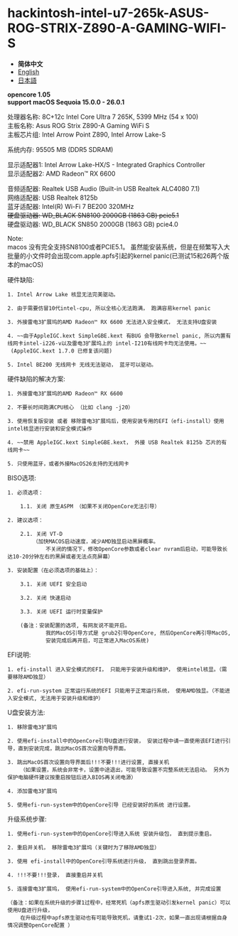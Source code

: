 # hackintosh-intel-u7-265k-ASUS-ROG-STRIX-Z890-A-GAMING-WIFI-S

- **简体中文**
- [English](/.github/README-en_us.md)
- [日本語](/.github/README-ja.md)  


**opencore 1.05**  
**support macOS Sequoia 15.0.0 - 26.0.1**  

处理器名称: 8C+12c Intel Core Ultra 7 265K, 5399 MHz (54 x 100)  
主板名称: Asus ROG Strix Z890-A Gaming WiFi S  
主板芯片组: Intel Arrow Point Z890, Intel Arrow Lake-S  

系统内存: 95505 MB  (DDR5 SDRAM)  

显示适配器1: Intel Arrow Lake-HX/S - Integrated Graphics Controller  
显示适配器2: AMD Radeon™ RX 6600  

音频适配器: Realtek USB Audio (Built-in USB Realtek ALC4080 7.1)  
网络适配器: USB Realtek 8125b  
蓝牙适配器: Intel(R) Wi-Fi 7 BE200 320MHz  
~~硬盘驱动器: WD_BLACK SN8100 2000GB  (1863 GB) pcie5.1~~  
硬盘驱动器: WD_BLACK SN850 2000GB  (1863 GB) pcie4.0  

Note:  
macos 没有完全支持SN8100或者PCIE5.1。 虽然能安装系统，但是在频繁写入大批量的小文件时会出现com.apple.apfs引起的kernel panic(已测试15和26两个版本的macOS)  

硬件缺陷:  

    1. Intel Arrow Lake 核显无法完美驱动。  

    2. 由于需要仿冒10代intel-cpu, 所以全核心无法跑满， 跑满容易kernel panic  

    3. 外接雷电3扩展坞的AMD Radeon™ RX 6600 无法进入安全模式， 无法支持U盘安装  

    4. ~~由于AppleIGC.kext SimpleGBE.kext 有BUG 会导致kernel panic, 所以内置有线网卡intel-i226-v以及雷电3扩展坞上的 intel-I210有线网卡均无法使用。~~  
     (AppleIGC.kext 1.7.0 已修复该问题)

    5. Intel BE200 无线网卡 无线无法驱动， 蓝牙可以驱动。  


硬件缺陷的解决方案:  

    1. 外接雷电3扩展坞的AMD Radeon™ RX 6600  

    2. 不要长时间跑满CPU核心 （比如 clang -j20） 

    3. 使用恢复版安装 或者 移除雷电3扩展坞后，使用安装专用的EFI（efi-install）使用intel核显进行安装和安全模式操作
    
    4. ~~禁用 AppleIGC.kext SimpleGBE.kext， 外接 USB Realtek 8125b 芯片的有线网卡~~  

    5. 只使用蓝牙，或者外接MacOS26支持的无线网卡  


BISO选项:  

    1. 必须选项：

        1.1. 关闭 原生ASPM （如果不关闭OpenCore无法引导）

    2. 建议选项： 
        
        2.1. 关闭 VT-D 
            （加快MACOS启动速度，减少AMD独显启动黑屏概率。
                不关闭的情况下，修改OpenCore参数或者clear nvram后启动，可能导致长达10-20分钟左右的黑屏或者无法点亮屏幕）

    3. 安装配置（在必须选项的基础上）： 

        3.1. 关闭 UEFI 安全启动  

        3.2. 关闭 快速启动  

        3.3. 关闭 UEFI 运行时变量保护  

        (备注：安装配置的选项, 有网友说不能开启。 
                我的MacOS引导方式是 grub2引导OpenCore, 然后OpenCore再引导MacOS,
                安装完成后再开启，可正常进入MacOS系统)


EFI说明:  

    1. efi-install 进入安全模式的EFI， 只能用于安装升级和维护， 使用intel核显。（需要移除AMD独显）
    
    2. efi-run-system 正常运行系统的EFI 只能用于正常运行系统， 使用AMD独显。（不能进入安全模式, 无法用于安装升级和维护）

U盘安装方法:  

    1. 移除雷电3扩展坞  

    2. 使用efi-install中的OpenCore引导U盘进行安装， 安装过程中请一直使用该EFI进行引导，直到安装完成，跳出MacOS首次设置向导界面。

    3. 跳出MacOS首次设置向导界面后!!!不要!!!进行设置, 直接关机
        （如果设置，系统会非常卡，设置中途退出，可能导致设置不完整系统无法启动。 另外为保护电脑硬件建议按重启按钮后进入BIOS再关闭电源）

    4. 添加雷电3扩展坞  

    5. 使用efi-run-system中的OpenCore引导 已经安装好的系统 进行设置。


升级系统步骤:

    1. 使用efi-run-system中的OpenCore引导进入系统 安装升级包， 直到提示重启。 
    
    2. 重启并关机， 移除雷电3扩展坞（关键时为了移除AMD独显）

    3. 使用 efi-install中的OpenCore引导系统进行升级， 直到跳出登录界面。

    4. !!!不要!!!登录， 直接重启并关机

    5. 连接雷电3扩展坞， 使用efi-run-system中的OpenCore引导进入系统, 并完成设置

    （备注：如果在系统升级的步骤1过程中，经常死机（apfs原生驱动引发kernel panic）可以使用U盘进行升级，
        在升级过程中apfs原生驱动也有可能导致死机，请重试1-2次，如果一直出现请根据自身情况调整OpenCore配置 ）

